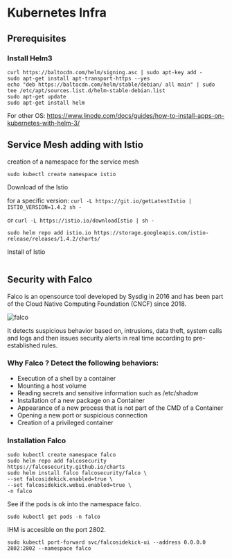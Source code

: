 # Kubernetes Infra

## Prerequisites

### Install Helm3

``` shell 
curl https://baltocdn.com/helm/signing.asc | sudo apt-key add -
sudo apt-get install apt-transport-https --yes
echo "deb https://baltocdn.com/helm/stable/debian/ all main" | sudo tee /etc/apt/sources.list.d/helm-stable-debian.list
sudo apt-get update
sudo apt-get install helm
```

For other OS: https://www.linode.com/docs/guides/how-to-install-apps-on-kubernetes-with-helm-3/

## Service Mesh adding with Istio 

creation of a namespace for the service mesh 

```sudo kubectl create namespace istio```

Download of the Istio 

for a specific version: ``` curl -L https://git.io/getLatestIstio | ISTIO_VERSION=1.4.2 sh - ```

or ``` curl -L https://istio.io/downloadIstio | sh - ```

``` sudo helm repo add istio.io https://storage.googleapis.com/istio-release/releases/1.4.2/charts/ ```




Install of Istio 
``` 
```

## Security with Falco

Falco is an opensource tool developed by Sysdig in 2016 and has been part of the Cloud Native Computing Foundation (CNCF) since 2018.

![falco](img/falco.png)

It detects suspicious behavior based on, intrusions, data theft, system calls and logs and then issues security alerts in real time according to pre-established rules.

### Why Falco ? Detect the following behaviors:

- Execution of a shell by a container
- Mounting a host volume
- Reading secrets and sensitive information such as /etc/shadow
- Installation of a new package on a Container
- Appearance of a new process that is not part of the CMD of a Container
- Opening a new port or suspicious connection
- Creation of a privileged container

### Installation Falco 

``` shell
sudo kubectl create namespace falco
sudo helm repo add falcosecurity https://falcosecurity.github.io/charts
sudo helm install falco falcosecurity/falco \
--set falcosidekick.enabled=true \
--set falcosidekick.webui.enabled=true \
-n falco 
```

See if the pods is ok into the namespace falco.

``` shell
sudo kubectl get pods -n falco
```

IHM is accesible on the port 2802.

``` shell
sudo kubectl port-forward svc/falcosidekick-ui --address 0.0.0.0 2802:2802 --namespace falco
```



